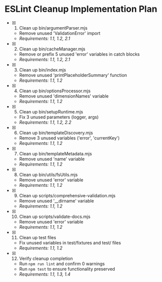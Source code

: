 # ESLint Cleanup Implementation Plan

- [x] 1. Clean up bin/argumentParser.mjs
  - Remove unused 'ValidationError' import
  - _Requirements: 1.1, 1.2, 2.1_

- [x] 2. Clean up bin/cacheManager.mjs
  - Remove or prefix 5 unused 'error' variables in catch blocks
  - _Requirements: 1.1, 1.2, 2.1_

- [x] 3. Clean up bin/index.mjs
  - Remove unused 'printPlaceholderSummary' function
  - _Requirements: 1.1, 1.2_

- [x] 4. Clean up bin/optionsProcessor.mjs
  - Remove unused 'dimensionNames' variable
  - _Requirements: 1.1, 1.2_

- [x] 5. Clean up bin/setupRuntime.mjs
  - Fix 3 unused parameters (logger, args)
  - _Requirements: 1.1, 1.2, 2.2_

- [x] 6. Clean up bin/templateDiscovery.mjs
  - Remove 3 unused variables ('error', 'currentKey')
  - _Requirements: 1.1, 1.2_

- [x] 7. Clean up bin/templateMetadata.mjs
  - Remove unused 'name' variable
  - _Requirements: 1.1, 1.2_

- [x] 8. Clean up bin/utils/fsUtils.mjs
  - Remove unused 'error' variable
  - _Requirements: 1.1, 1.2_

- [x] 9. Clean up scripts/comprehensive-validation.mjs
  - Remove unused '__dirname' variable
  - _Requirements: 1.1, 1.2_

- [x] 10. Clean up scripts/validate-docs.mjs
  - Remove unused 'error' variable
  - _Requirements: 1.1, 1.2_

- [x] 11. Clean up test files
  - Fix unused variables in test/fixtures and test/ files
  - _Requirements: 1.1, 1.2_

- [x] 12. Verify cleanup completion
  - Run `npm run lint` and confirm 0 warnings
  - Run `npm test` to ensure functionality preserved
  - _Requirements: 1.1, 1.3, 1.4_